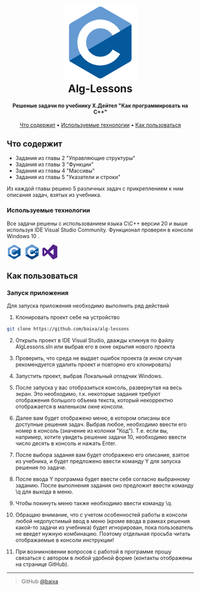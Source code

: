 <h1 align="center">
  <br>
  <img src="https://github.com/devicons/devicon/blob/master/icons/c/c-original.svg" alt="SoftWeb" width="200">
  <br>
  Alg-Lessons
  <br>
</h1>

<h4 align="center">Решеные задачи по учебнику Х.Дейтел "Как программировать на С++"</h4>

<p align="center">
  <a href="#что-содержит">Что содержит</a> •
  <a href="#languages-and-tools">Используемые технологии</a> •
  <a href="#how-to-use">Как пользоваться</a>
</p>

## Что содержит

* Задания из главы 2 "Управляющие структуры"
* Задания из главы 3 "Функции"
* Задания из главы 4 "Массивы"
* Задания из главы 5 "Указатели и строки"

Из каждой главы решено 5 различных задач с прикреплением к ним описания задач, взятых из учебника.

### Используемые технологии

Все задачи решены с использованием языка C\C++ версии 20 и выше используя IDE Visual Studio Community. Функционал проверен в консоли Windows 10 .

<div>
  <img src="https://github.com/devicons/devicon/blob/master/icons/c/c-original.svg" title="C" alt="C" width="40" height="40"/>&nbsp;
  <img src="https://github.com/devicons/devicon/blob/master/icons/cplusplus/cplusplus-original.svg" title="C++" alt="C++" width="40" height="40"/>&nbsp;
  <img src="https://github.com/devicons/devicon/blob/master/icons/visualstudio/visualstudio-plain.svg" title="Visual Studio Community"  alt="Visual Studio Community" width="40" height="40"/>&nbsp;
</div>

## Как пользоваться

### Запуск приложения

Для запуска приложения необходимо выполнить ряд действий

1. Клонировать проект себе на устройство

```sh
git clone https://github.com/baixa/alg-lessons
```

2. Открыть проект в IDE Visual Studio, дважды кликнув по файлу AlgLessons.sln или выбрав его в окне окрытия нового проекта

3. Проверить, что среда не выдает ошибок проекта (в ином случае рекомендуется удалить проект и повторно его клонировать)

4. Запустить проект, выбрав Локальный отладчик Windows.

5. После запуска у вас отобразиться консоль, развернутая на весь экран. Это необходимо, т.к. некоторые задания требуют отображения большого объема текста, который некорректно отображается в маленьком окне консоли.

6. Далее вам будет отображено меню, в котором описаны все доступные решения задач. Выбрав любое, необходимо ввести его номер в консоль (значение из колонки "Код"). Т.е. если вы, например, хотите увидеть решение задачи 10, необходимо ввести число десять в консоль и нажать Enter.

7. После выбора задания вам будет отображено его описание, взятое из учебника, и будет предложено ввести команду Y для запуска решения по задаче. 

8. После ввода Y программа будет ввести себя согласно выбранному заданию. После выполнения задания оно предложит ввести команду \q для выхода в меню.

9. Чтобы покинуть меню также необходимо ввести команду \q.

10. Обращаю внимание, что с учетом особенностей работы в консоли любой недопустимый ввод в меню (кроме ввода в рамках решения какой-то задачи из учебника) будет игнорирован, пока пользователь не введет нужную комбинацию. Поэтому отдельная просьба читать отображаемые в консоли инструкции!

11. При возникновении вопросов с работой в программе прошу связаться с автором в любой удобной форме (контакты отображены на странице GitHub).

---

> GitHub [@baixa](https://github.com/baixa)


